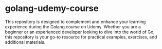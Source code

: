 # golang-udemy-course
This repository is designed to complement and enhance your learning experience during the Golang course on Udemy. Whether you are a beginner or an experienced developer looking to dive into the world of Go, this repository is your go-to resource for practical examples, exercises, and additional materials.
